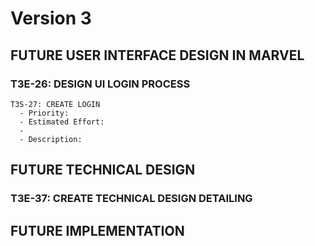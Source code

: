 # Version 3

## FUTURE USER INTERFACE DESIGN IN MARVEL
  ### T3E-26: DESIGN UI LOGIN PROCESS
    T3S-27: CREATE LOGIN
      - Priority: 
      - Estimated Effort:
      - 
      - Description: 
## FUTURE TECHNICAL DESIGN
### T3E-37: CREATE TECHNICAL DESIGN DETAILING

## FUTURE IMPLEMENTATION
